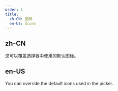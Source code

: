 ```yaml
---
order: 1
title:
  zh-CN: 图标
  en-US: Icons
---
```


## zh-CN

您可以覆盖选择器中使用的默认图标。

## en-US

You can override the default icons used in the picker.
